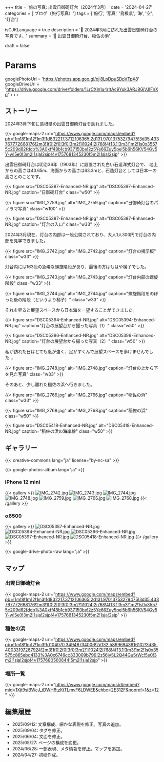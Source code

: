+++
title = '旅の写真: 出雲日御碕灯台（2024年3月）'
date = '2024-04-27'
categories = ['ブログ（旅行写真）']
tags = ['旅行', '写真', '島根県', '海', '空', '灯台']

isCJKLanguage = true
description = '🌊 2024年3月に訪れた出雲日御碕灯台の写真です。'
summary = '📍 出雲日御碕灯台、稲佐の浜'

draft = false

# Params
googlePhotoUrl = 'https://photos.app.goo.gl/oji8LpDpuSDpVTpX8'
googleDriveUrl = 'https://drive.google.com/drive/folders/1LrCXln1u4rltAc9Yuk3ARJ8GjVJlFnXo'
+++


## ストーリー

2024年3月下旬に島根県の出雲日御碕灯台を訪れました。

{{< google-maps-2
    url="https://www.google.com/maps/embed?pb=!1m18!1m12!1m3!1d832217.3712106365!2d131.97013753279475!3d35.433767772668176!2m3!1f0!2f0!3f0!3m2!1i1024!2i768!4f13.1!3m3!1m2!1s0x35575c209d62fdcb%3A0xff48b1cb937150be!2z5Ye66Zuy5pel5b6h56KV54Gv5Y-w!5e0!3m2!1sja!2sjp!4v1757681345230!5m2!1sja!2sjp"
    >}}


出雲日御碕灯台は明治36年（1903年）に設置された白い石造洋式灯台で、
地上からの高さは43.65m、海面からの高さは63.3mと、石造灯台としては日本一の高さとのことです。

{{< figure
    src="DSC05397-Enhanced-NR.jpg"
    alt="DSC05397-Enhanced-NR.jpg"
    caption="日御碕灯台"
    class="w50"
    >}}

{{< figure
    src="IMG_2759.jpg"
    alt="IMG_2759.jpg"
    caption="日御碕灯台のパノラマ写真"
    class="w100"
    >}}

{{< figure
    src="DSC05387-Enhanced-NR.jpg"
    alt="DSC05387-Enhanced-NR.jpg"
    caption="灯台の入口"
    class="w33"
    >}}


2024年3月現在、灯台の内部は一般公開されており、大人1人300円で灯台の内部を見学できました。

{{< figure
    src="IMG_2742.jpg"
    alt="IMG_2742.jpg"
    caption="灯台の掲示板"
    class="w33"
    >}}


灯台内には163段の急峻な螺旋階段があり、最後の方はもはや梯子でした。

{{< figure
    src="IMG_2743.jpg"
    alt="IMG_2743.jpg"
    caption="灯台内部の螺旋階段"
    class="w33"
    >}}

{{< figure
    src="IMG_2744.jpg"
    alt="IMG_2744.jpg"
    caption="螺旋階段をのぼった後の階段（というより梯子）"
    class="w33"
    >}}


それを昇ると展望スペースから日本海を一望することができました。

{{< figure
    src="DSC05394-Enhanced-NR.jpg"
    alt="DSC05394-Enhanced-NR.jpg"
    caption="灯台の展望台から撮った写真（1）"
    class="w50"
    >}}

{{< figure
    src="DSC05396-Enhanced-NR.jpg"
    alt="DSC05396-Enhanced-NR.jpg"
    caption="灯台の展望台から撮った写真（2）"
    class="w50"
    >}}


私が訪れた日はとても風が強く、足がすくんで展望スペースを歩けませんでした…

{{< figure
    src="IMG_2748.jpg"
    alt="IMG_2748.jpg"
    caption="灯台の上から下を見た写真"
    class="w33"
    >}}


そのあと、少し離れた稲佐の浜へ行きました。

{{< figure
    src="IMG_2766.jpg"
    alt="IMG_2766.jpg"
    caption="稲佐の浜"
    class="w33"
    >}}

{{< figure
    src="IMG_2768.jpg"
    alt="IMG_2768.jpg"
    caption="稲佐の浜"
    class="w50"
    >}}

{{< figure
    src="DSC05418-Enhanced-NR.jpg"
    alt="DSC05418-Enhanced-NR.jpg"
    caption="稲佐の浜の海岸線"
    class="w50"
    >}}


## ギャラリー

{{< creative-commons lang="ja" license="by-nc-sa" >}}

{{< google-photos-album lang="ja" >}}


### iPhone 12 mini

{{< gallery >}}
<img src="IMG_2742.jpg" alt="IMG_2742.jpg" class="grid-w33" />
<img src="IMG_2743.jpg" alt="IMG_2743.jpg" class="grid-w33" />
<img src="IMG_2744.jpg" alt="IMG_2744.jpg" class="grid-w33" />
<img src="IMG_2748.jpg" alt="IMG_2748.jpg" class="grid-w33" />
<img src="IMG_2759.jpg" alt="IMG_2759.jpg" class="grid-w100" />
<img src="IMG_2766.jpg" alt="IMG_2766.jpg" class="grid-w33" />
<img src="IMG_2768.jpg" alt="IMG_2768.jpg" class="grid-w33" />
{{< /gallery >}}


### α6500

{{< gallery >}}
<img src="DSC05387-Enhanced-NR.jpg" alt="DSC05387-Enhanced-NR.jpg" class="grid-w50" />
<img src="DSC05394-Enhanced-NR.jpg" alt="DSC05394-Enhanced-NR.jpg" class="grid-w50" />
<img src="DSC05396-Enhanced-NR.jpg" alt="DSC05396-Enhanced-NR.jpg" class="grid-w50" />
<img src="DSC05397-Enhanced-NR.jpg" alt="DSC05397-Enhanced-NR.jpg" class="grid-w50" />
<img src="DSC05418-Enhanced-NR.jpg" alt="DSC05418-Enhanced-NR.jpg" class="grid-w50" />
{{< /gallery >}}

{{< google-drive-photo-raw lang="ja" >}}


## マップ

### 出雲日御碕灯台

{{< google-maps-2
    url="https://www.google.com/maps/embed?pb=!1m18!1m12!1m3!1d832217.3712106365!2d131.97013753279475!3d35.433767772668176!2m3!1f0!2f0!3f0!3m2!1i1024!2i768!4f13.1!3m3!1m2!1s0x35575c209d62fdcb%3A0xff48b1cb937150be!2z5Ye66Zuy5pel5b6h56KV54Gv5Y-w!5e0!3m2!1sja!2sjp!4v1757681345230!5m2!1sja!2sjp"
    >}}


### 稲佐の浜

{{< google-maps-2
    url="https://www.google.com/maps/embed?pb=!1m18!1m12!1m3!1d104070.34948734006!2d132.58996943916102!3d35.40033197267924!2m3!1f0!2f0!3f0!3m2!1i1024!2i768!4f13.1!3m3!1m2!1s0x35575c865ebd4133%3A0x6746cc333009b799!2z56iy5L2Q44Gu5rWc!5e0!3m2!1sja!2sjp!4v1757680500644!5m2!1sja!2sjp"
    >}}


### 場所一覧

{{< google-maps-2
    url="https://www.google.com/maps/d/embed?mid=1Xjt9siBWcJ_tDWH6tzKtTLmvF6LDWEE&ehbc=2E312F&noprof=1&z=12"
    >}}


## 編集履歴

- 2025/09/12: 文章構成、細かな表現を修正。写真の追加。
- 2025/09/04: タグを修正。
- 2025/06/04: 文面を修正。
- 2025/05/27: ページの構成を変更。
- 2024/06/28: 一部表現、メタ情報を修正。マップを追加。
- 2024/04/27: 初稿作成。
